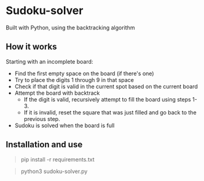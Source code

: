 # Sudoku-solver

Built with Python, using the backtracking algorithm

## **How it works**

Starting with an incomplete board:

* Find the first empty space on the board (if there's one)
* Try to place the digits 1 through 9 in that space
* Check if that digit is valid in the current spot based on the current board
* Attempt the board with backtrack
  + If the digit is valid, recursively attempt to fill the board using steps 1-3.
  + If it is invalid, reset the square that was just filled and go back to the previous step.
* Sudoku is solved when the board is full

## Installation and use

> pip install -r requirements.txt

> python3 sudoku-solver.py

